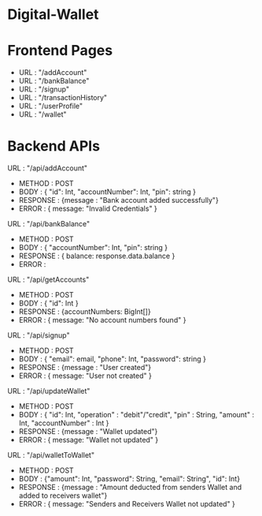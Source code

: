 # Digital-Wallet

# Frontend Pages

- URL : "/addAccount"
- URL : "/bankBalance"
- URL : "/signup"
- URL : "/transactionHistory"
- URL : "/userProfile"
- URL : "/wallet"

# Backend APIs

URL : "/api/addAccount"

- METHOD : POST
- BODY : { "id": Int, "accountNumber": Int, "pin": string }
- RESPONSE : {message : "Bank account added successfully"}
- ERROR : { message: "Invalid Credentials" }

URL : "/api/bankBalance"

- METHOD : POST
- BODY : { "accountNumber": Int, "pin": string }
- RESPONSE : { balance: response.data.balance }
- ERROR :

URL : "/api/getAccounts"

- METHOD : POST
- BODY : { "id": Int }
- RESPONSE : {accountNumbers: BigInt[]}
- ERROR : { message: "No account numbers found" }

URL : "/api/signup"

- METHOD : POST
- BODY : { "email": email, "phone": Int, "password": string }
- RESPONSE : {message : "User created"}
- ERROR : { message: "User not created" }

URL : "/api/updateWallet"

- METHOD : POST
- BODY : { "id": Int, "operation" : "debit"/"credit", "pin" : String, "amount" : Int, "accountNumber" : Int }
- RESPONSE : {message : "Wallet updated"}
- ERROR : { message: "Wallet not updated" }

URL : "/api/walletToWallet"

- METHOD : POST
- BODY : {"amount": Int, "password": String, "email": String", "id": Int}
- RESPONSE : {message : "Amount deducted from senders Wallet and added to receivers wallet"}
- ERROR : { message: "Senders and Receivers Wallet not updated" }
